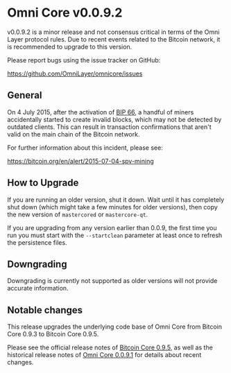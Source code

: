 Omni Core v0.0.9.2
==================

v0.0.9.2 is a minor release and not consensus critical in terms of the Omni Layer protocol rules. Due to recent events related to the Bitcoin network, it is recommended to upgrade to this version.

Please report bugs using the issue tracker on GitHub:

  https://github.com/OmniLayer/omnicore/issues

General
-------

On 4 July 2015, after the activation of [BIP 66](https://github.com/bitcoin/bips/blob/master/bip-0066.mediawiki), a handful of miners accidentally started to create invalid blocks, which may not be detected by outdated clients. This can result in transaction confirmations that aren't valid on the main chain of the Bitcoin network.

For further information about this incident, please see:

  https://bitcoin.org/en/alert/2015-07-04-spv-mining

How to Upgrade
--------------

If you are running an older version, shut it down. Wait until it has completely shut down (which might take a few minutes for older versions), then copy the new version of `mastercored` or `mastercore-qt`.

If you are upgrading from any version earlier than 0.0.9, the first time you run you must start with the `--startclean` parameter at least once to refresh the persistence files.

Downgrading
-----------

Downgrading is currently not supported as older versions will not provide accurate information.

Notable changes
---------------

This release upgrades the underlying code base of Omni Core from Bitcoin Core 0.9.3 to Bitcoin Core 0.9.5.

Please see the official release notes of [Bitcoin Core 0.9.5](release-notes.md), as well as the historical release notes of [Omni Core 0.0.9.1](release-notes/omnicore-0.0.9.1-release-notes.md) for details about recent changes.
